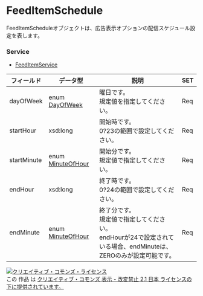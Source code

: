 # FeedItemSchedule
FeedItemScheduleオブジェクトは、広告表示オプションの配信スケジュール設定を表します。
### Service
+ [FeedItemService](../services/FeedItemService.md)

| フィールド | データ型 | 説明 | SET | 
|---|---|---|---|
| dayOfWeek| enum <a href="./DayOfWeek.md">DayOfWeek</a>| 曜日です。<br>規定値を指定してください。| Req |
| startHour| xsd:long| 開始時です。<br>0?23の範囲で設定してください。| Req |
| startMinute| enum <a href="./MinuteOfHour.md">MinuteOfHour</a>| 開始分です。<br>規定値で指定してください。| Req |
| endHour| xsd:long| 終了時です。<br>0?24の範囲で設定してください。| Req |
| endMinute| enum <a href="./MinuteOfHour.md">MinuteOfHour</a>| 終了分です。<br>規定値で指定してください。<br>endHourが24で設定されている場合、endMinuteは、ZEROのみが設定可能です。| Req |
<a rel="license" href="http://creativecommons.org/licenses/by-nd/2.1/jp/"><img alt="クリエイティブ・コモンズ・ライセンス" style="border-width:0" src="https://i.creativecommons.org/l/by-nd/2.1/jp/88x31.png" /></a><br />この 作品 は <a rel="license" href="http://creativecommons.org/licenses/by-nd/2.1/jp/">クリエイティブ・コモンズ 表示 - 改変禁止 2.1 日本 ライセンスの下に提供されています。</a>
